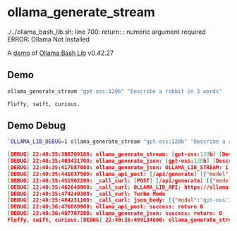 # ollama_generate_stream
./../ollama_bash_lib.sh: line 700: return: : numeric argument required
ERROR: Ollama Not Installed

A [demo](../README.md#demos) of [Ollama Bash Lib](https://github.com/attogram/ollama-bash-lib) v0.42.27

## Demo

```bash
ollama_generate_stream "gpt-oss:120b" "Describe a rabbit in 3 words"
```
```
Fluffy, swift, curious.
```

## Demo Debug

```bash
`OLLAMA_LIB_DEBUG=1 ollama_generate_stream "gpt-oss:120b" "Describe a rabbit in 3 words"`
```
```json
[DEBUG] 22:40:35:386709100: ollama_generate_stream: [gpt-oss:120b] [Describe a rabbit in 3 words]
[DEBUG] 22:40:35:403431700: ollama_generate_json: [gpt-oss:120b] [Describe a rabbit in 3 words]
[DEBUG] 22:40:35:417087000: ollama_generate_json: OLLAMA_LIB_STREAM: 1
[DEBUG] 22:40:35:441037500: ollama_api_post: [/api/generate] [{"model":"gpt-oss:120b","prompt":"Describe a rabbit in 3 words","stream":true}]
[DEBUG] 22:40:35:451902200: _call_curl: [POST] [/api/generate] [{"model":"gpt-oss:120b","prompt":"Describe a rabbit in 3 words","stream":true}]
[DEBUG] 22:40:35:462648900: _call_curl: OLLAMA_LIB_API: https://ollama.com
[DEBUG] 22:40:35:474240300: _call_curl: Turbo Mode
[DEBUG] 22:40:35:484231100: _call_curl: json_body: [{"model":"gpt-oss:120b","prompt":"Describe a rabbit in 3 words","stream":true}]
[DEBUG] 22:40:36:476089900: ollama_api_post: success: return 0
[DEBUG] 22:40:36:487787200: ollama_generate_json: success: return: 0
Fluffy, swift, curious.[DEBUG] 22:40:36:499134600: ollama_generate_stream: return: 0

```
